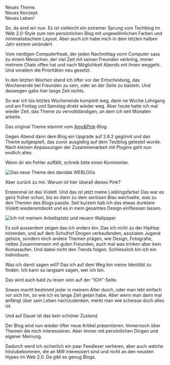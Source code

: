 <!--
.. title: Neustart Herbst 2008: Leben und Blog
.. slug: 513-neustart-herbst-2008-leben-und-blog
.. date: 2008-10-13 09:00:11
.. tags: In eigener Sache,Persönlich
.. description:
.. type: text
-->

Neues Theme.  
Neues Konzept.  
Neues Leben!
<!-- TEASER_END -->

So, da sind wir nun.
Es ist vielleicht ein extremer Sprung vom Techblog im Web 2.0-Style zum rein persönlichen Blog mit ungewöhnlichen Farben und minimalistischem Layout.
Aber auch ich habe mich in dem letzten halben Jahr extrem verändert.

Vom nerdigen Computerfreak, der jeden Nachmittag vorm Computer sass zu einem Menschen, der viel Zeit mit seinen Freunden verbring, immer mehrere Chats offen hat und nach Möglichkeit Abends mit ihnen weggeht.
Und vorallem die Prioritäten neu gesetzt.

In den letzten Wochen stand ich öfter vor der Entscheidung, das Wochenende bei Freunden zu sein, oder an der Seite zu basteln.
Und deswegen gabs hier lange Zeit nichts.

So war ich bis letztes Wochenende komplett weg, dann ne Woche Lehrgang und am Freitag und Samstag direkt wieder weg.
Aber heute hatte ich mal wieder Zeit, das Theme zu vervollständigen, an dem ich seit Monaten arbeite.

Das original Theme stammt vom [Amy&Pink](https://www.amypink.com/)-Blog.

Gegen Abend dann dem Blog ein Upgrade auf 2.6.2 gegönnt und das Theme aufgespielt, das zuvor ausgiebig auf dem Testblog getestet wurde.
Nach kleinen Anpassungen der Zusammenarbeit mit Plugins geht nun endlich alles.

Wenn dir ein Fehler auffällt, schreib bitte einen Kommentar.

![Das neue Theme des davidak WEBLOGs](/images/theme_10_08.jpg)

Aber zurück zu mir.
Warum ist hier überall dieses Pink?

Ersteinmal ist das Violett.
Und das ist jetzt meine Lieblingsfarbe!
Das war es ganz früher schon, bis es dann zu dem seriösen Blau wechselte, was zu den Themen des Blogs passte.
Seit kurzem hab ich das etwas dunklere Violett wiederentdeckt und es in mein gesamtes Design einfliessen lassen.

![Ich mit meinem Arbeitsplatz und neuem Wallpaper](/images/violett_relaunch_schreibtisch.jpg)

Es soll ausserdem zeigen das ich anders bin.
Das ich nicht zu der HipHop hörenden, und auf dem Schulhof Drogen verkaufenden, asozialen Jugend gehöre, sondern mich andere Themen prägen, wie Design, Fotografie, nettes Zusammensein mit guten Freunden, auch mal was trinken aber kein Komasaufen.
Und dabei nicht den Trends folgen.
Schliesslich bin ich ein Individuum.

Was ich damit sagen will?
Das ich auf dem Weg bin meine Identität zu finden.
Ich kann so langsam sagen, wer ich bin.

Das wird auch bald zu lesen sein auf der "ICH"-Seite.

Sowas macht bestimmt jeder in meinem Alter durch, oder man lebt einfach vor sich hin, so wie ich es lange Zeit getan habe.
Aber wenn man dann mal anfängt über sein Leben nachzudenken, merkt man wie scheisse doch alles ist.

Und auf Dauer ist das kein schöner Zustand.

Der Blog wird nun wieder öfter neue Artikel präsentieren.
Immernoch über Themen die mich interessieren.
Aber immer mit persönlichen Dingen und eigener Meinung.

Dadurch werd ich sicherlich ein paar Feedleser verlieren, aber auch welche hinzubekommen, die an MIR interessiert sind und nicht an den neusten Hypes im Web 2.0.
Da gibt es genug Blogs.

